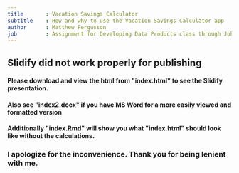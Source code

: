 ```yaml
---
title       : Vacation Savings Calculator
subtitle    : How and why to use the Vacation Savings Calculator app
author      : Matthew Fergusson
job         : Assignment for Developing Data Products class through Johns Hopkins
---
```


## Slidify did not work properly for publishing 

#### Please download and view the html from "index.html" to see the Slidify presentation.

#### Also see "index2.docx" if you have MS Word for a more easily viewed and formatted version

#### Additionally "index.Rmd" will show you what "index.html" should look like without the calculations.

### I apologize for the inconvenience. Thank you for being lenient with me.